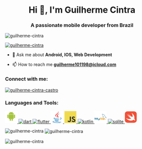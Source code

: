 <h1 align="center">Hi 👋, I'm Guilherme Cintra</h1>
<h3 align="center">A passionate mobile developer from Brazil</h3>

<p align="left"> <img src="https://komarev.com/ghpvc/?username=guilherme-cintra&label=Profile%20views&color=0e75b6&style=flat" alt="guilherme-cintra" /> </p>

<p align="left"> <a href="https://github.com/ryo-ma/github-profile-trophy"><img src="https://github-profile-trophy.vercel.app/?username=guilherme-cintra" alt="guilherme-cintra" /></a> </p>



- 💬 Ask me about **Android, IOS, Web Development**

- 📫 How to reach me **guilherme101198@icloud.com**

<h3 align="left">Connect with me:</h3>
<p align="left">
<a href="https://linkedin.com/in/guilherme-cintra-castro" target="blank"><img align="center" src="https://raw.githubusercontent.com/rahuldkjain/github-profile-readme-generator/master/src/images/icons/Social/linked-in-alt.svg" alt="guilherme-cintra-castro" height="30" width="40" /></a>
</p>

<h3 align="left">Languages and Tools:</h3>
<p align="left"> <a href="https://developer.android.com" target="_blank" rel="noreferrer"> <img src="https://raw.githubusercontent.com/devicons/devicon/master/icons/android/android-original-wordmark.svg" alt="android" width="40" height="40"/> </a> <a href="https://dart.dev" target="_blank" rel="noreferrer"> <img src="https://www.vectorlogo.zone/logos/dartlang/dartlang-icon.svg" alt="dart" width="40" height="40"/> </a> <a href="https://flutter.dev" target="_blank" rel="noreferrer"> <img src="https://www.vectorlogo.zone/logos/flutterio/flutterio-icon.svg" alt="flutter" width="40" height="40"/> </a> <a href="https://www.java.com" target="_blank" rel="noreferrer"> <img src="https://raw.githubusercontent.com/devicons/devicon/master/icons/java/java-original.svg" alt="java" width="40" height="40"/> </a> <a href="https://developer.mozilla.org/en-US/docs/Web/JavaScript" target="_blank" rel="noreferrer"> <img src="https://raw.githubusercontent.com/devicons/devicon/master/icons/javascript/javascript-original.svg" alt="javascript" width="40" height="40"/> </a> <a href="https://kotlinlang.org" target="_blank" rel="noreferrer"> <img src="https://www.vectorlogo.zone/logos/kotlinlang/kotlinlang-icon.svg" alt="kotlin" width="40" height="40"/> </a> <a href="https://www.mysql.com/" target="_blank" rel="noreferrer"> <img src="https://raw.githubusercontent.com/devicons/devicon/master/icons/mysql/mysql-original-wordmark.svg" alt="mysql" width="40" height="40"/> </a> <a href="https://www.sqlite.org/" target="_blank" rel="noreferrer"> <img src="https://www.vectorlogo.zone/logos/sqlite/sqlite-icon.svg" alt="sqlite" width="40" height="40"/> </a> <a href="https://developer.apple.com/swift/" target="_blank" rel="noreferrer"> <img src="https://raw.githubusercontent.com/devicons/devicon/master/icons/swift/swift-original.svg" alt="swift" width="40" height="40"/> </a> </p>

<p><img align="left" src="https://github-readme-stats.vercel.app/api/top-langs?username=guilherme-cintra&show_icons=true&locale=en&layout=compact" alt="guilherme-cintra" /></p>

<p>&nbsp;<img align="center" src="https://github-readme-stats.vercel.app/api?username=guilherme-cintra&show_icons=true&locale=en" alt="guilherme-cintra" /></p>

<p><img align="center" src="https://github-readme-streak-stats.herokuapp.com/?user=guilherme-cintra&" alt="guilherme-cintra" /></p>
